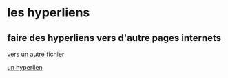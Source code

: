 # les hyperliens

## faire des hyperliens vers d'autre pages internets

[vers un autre fichier](blagues)

[un hyperlien](https://www.genopro.com/fr/hyperliens.aspx)
